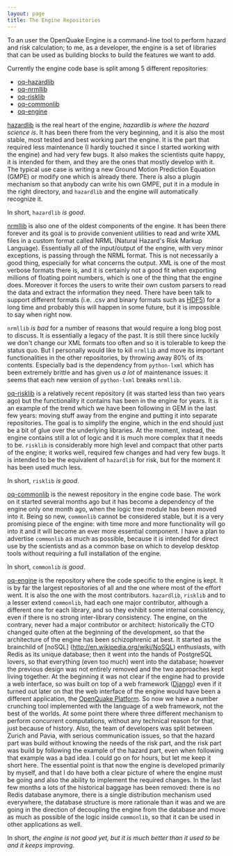 ```yaml
---
layout: page
title: The Engine Repositories
---
```



To an user the OpenQuake Engine is a command-line tool to perform
hazard and risk calculation; to me, as a developer, the engine is
a set of libraries that can be used as building blocks to build
the features we want to add.

Currently the engine code base is split among 5 different repositories:

- [oq-hazardlib](https://github.com/gem/oq-hazardlib)
- [oq-nrmllib](https://github.com/gem/oq-nrmllib)
- [oq-risklib](https://github.com/gem/oq-risklib)
- [oq-commonlib](https://github.com/gem/oq-commonlib)
- [oq-engine](https://github.com/gem/oq-engine)

[hazardlib](https://github.com/gem/oq-hazardlib) is the real heart
of the engine, *hazardlib is where the hazard science is*. It has been there
from the very beginning, and it is also the most stable, most tested
and best working part the engine. It is the part that required less
maintenance (I hardly touched it since I started working with
the engine) and had very few bugs. It also makes the scientists
quite happy, it is intended for them, and they are the ones that
mostly develop with it. The typical use case is writing
a new Ground Motion Prediction Equation (GMPE) or modify one
which is already there. There is also a plugin mechanism so
that anybody can write his own GMPE, put it in a module
in the right directory, and `hazardlib` and the engine
will automatically recognize it.

In short, `hazardlib` *is good*.

[nrmllib](https://github.com/gem/oq-nrmllib) is also one of the oldest
components of the engine. It has been there forever and its goal is to
provide convenient utilities to read and write XML files in a custom
format called NRML (Natural Hazard's Risk Markup
Language). Essentially all of the input/output of the engine, with
very minor exceptions, is passing through the NRML format. This is not
necessarily a good thing, especially for what concerns the output. XML
is one of the most verbose formats there is, and it is certainly not a
good fit when exporting millions of floating point numbers, which is
one of the thing that the engine does.  Moreover it forces the users
to write their own custom parsers to read the data and extract the
information they need. There have been talk to support different
formats (i.e. .csv and binary formats such as
[HDF5](http://www.hdfgroup.org/HDF5/)) for a long time and probably
this will happen in some future, but it is impossible to say when
right now.

`nrmllib` *is bad* for a number of reasons that would require a long
blog post to discuss. It is essentially a legacy of the past. It is
still there since luckily we don't change our XML formats too often
and so it is tolerable to keep the status quo. But I personally would
like to kill `nrmllib` and move its important functionalities in the
other repositories, by throwing away 80% of its contents. Especially
bad is the dependency from `python-lxml` which has been extremely
brittle and has given us *a lot* of maintenance issues: it seems that
each new version of `python-lxml` breaks `nrmllib`.

[oq-risklib](https://github.com/gem/oq-risklib) is a relatively recent
repository (it was started less than two years ago) but the
functionality it contains has been in the engine for years. It is
an example of the trend which we have been following in GEM in
the last few years: moving stuff away from the engine and putting it
into separate repositories. The goal is to simplify the engine,
which in the end should just be a bit of glue over the underlying
libraries. At the moment, instead, the engine contains still a
lot of logic and it is much more complex that it needs to be.
`risklib` is considerably more high level and compact that
other parts of the engine; it works well, required few changes
and had very few bugs. It is intended to be the equivalent of
`hazardlib` for risk, but for the moment it has been used much
less.

In short, `risklib` *is good*.

[oq-commonlib](https://github.com/gem/oq-commonlib) is the newest
repository in the engine code base. The work on it started several
months ago but it has become a dependency of the engine only one
month ago, when the logic tree module has been moved into it.
Being so new, `commonlib` cannot be considered stable, but it is
a very promising piece of the engine: with time more and more
functionality will go into it and it will become an ever more
essential component. I have a plan to advertise `commonlib` as
much as possible, because it is intended for direct use by
the scientists and as a common base on which to develop desktop
tools without requiring a full installation of the engine.

In short, `commonlib` *is good*.

[oq-engine](https://github.com/gem/oq-engine) is the repository where
the code specific to the engine is kept. It is by far the largest
repositories of all and the one where most of the effort went. It is
also the one with the most contributors. `hazardlib`, `risklib` and to
a lesser extend `commonlib`, had each one major contributor, although
a different one for each library, and so they exhibit some internal
consistency, even if there is no strong inter-library consistency. The
engine, on the contrary, never had a major contributor or architect:
historically the CTO changed quite often at the beginning of the
development, so that the architecture of the engine has been
schizophrenic at best. It started as the brainchild of [noSQL]
(http://en.wikipedia.org/wiki/NoSQL)
enthusiasts, with Redis as its unique database; then it went into the
hands of PostgreSQL lovers, so that everything (even too much) went into
the database; however the previous design was not entirely removed and the two
approaches kept living together. At the beginning it was not clear if
the engine had to provide a web interface, so was built on top of a web
framework ([Django](https://www.djangoproject.com/)) even if it turned out
later on that the web
interface of the engine would have been a different application, the
[OpenQuake Platform](http://www.globalquakemodel.org/openquake/about/platform/).
So now we have a number crunching tool implemented with the
language of a web framework, not the best of the worlds. At some point
there where three different mechanism to perform concurrent
computations, without any technical reason for that, just because of
history.  Also, the team of developers was split between Zurich and
Pavia, with serious communication issues, so that the hazard part was
build without knowing the needs of the risk part, and the risk part
was build by following the example of the hazard part, even when
following that example was a bad idea. I could go on for hours,
but let me keep it short here. The essential point is that now the
engine is developed primarily by myself, and that I do have both a
clear picture of where the engine must be going and also the ability
to implement the required changes. In the last few months a lots of
the historical baggage has been removed: there is no Redis database
anymore, there is a single distribution mechanism used everywhere, the
database structure is more rationale than it was and we are going in
the direction of decoupling the engine from the database and move as
much as possible of the logic inside `commonlib`, so that it can be
used in other applications as well.

In short, *the engine is not good yet, but it is much better than it
used to be and it keeps improving*.
